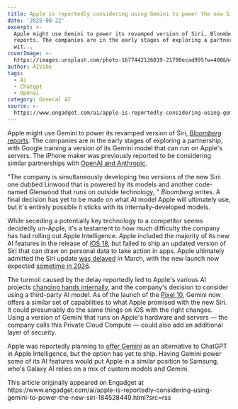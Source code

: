 ```yaml
---
title: Apple is reportedly considering using Gemini to power the new Siri
date: '2025-08-22'
excerpt: >-
  Apple might use Gemini to power its revamped version of Siri, Bloomberg
  reports. The companies are in the early stages of exploring a partnership,
  wit...
coverImage: >-
  https://images.unsplash.com/photo-1677442136019-21780ecad995?w=400&h=200&fit=crop&auto=format
author: AIVibe
tags:
  - Ai
  - Chatgpt
  - Openai
category: General AI
source: >-
  https://www.engadget.com/ai/apple-is-reportedly-considering-using-gemini-to-power-the-new-siri-184528449.html?src=rss
---
```

<p>Apple might use Gemini to power its revamped version of Siri, <a data-i13n="elm:context_link;elmt:doNotAffiliate;cpos:1;pos:1" class="no-affiliate-link" href="https://www.bloomberg.com/news/articles/2025-08-22/apple-explores-using-google-gemini-ai-to-power-revamped-siri?embedded-checkout=true"><em>Bloomberg </em>reports</a>. The companies are in the early stages of exploring a partnership, with Google training a version of its Gemini model that can run on Apple&#39;s servers. The iPhone maker was previously reported to be considering similar partnerships with <a data-i13n="elm:context_link;elmt:doNotAffiliate;cpos:2;pos:1" class="no-affiliate-link" href="https://www.engadget.com/ai/apple-may-power-siri-with-anthropic-or-openai-models-amid-ai-struggles-212028351.html">OpenAI and Anthropic</a>.</p>
<p>&quot;The company is simultaneously developing two versions of the new Siri: one dubbed Linwood that is powered by its models and another code-named Glenwood that runs on outside technology, &quot; <em>Bloomberg</em> writes. A final decision has yet to be made on what AI model Apple will ultimately use, but it&#39;s entirely possible it sticks with its internally-developed models.</p>
<span id="end-legacy-contents"></span><p>While seceding a potentially key technology to a competitor seems decidedly un-Apple, it&#39;s a testament to how much difficulty the company has had rolling out Apple Intelligence. Apple included the majority of its new AI features in the release of <a data-i13n="elm:context_link;elmt:doNotAffiliate;cpos:3;pos:1" class="no-affiliate-link" href="https://www.engadget.com/ios-18-gets-a-revamped-control-center-and-loads-of-home-screen-customization-options-172350046.html">iOS 18</a>, but failed to ship an updated version of Siri that can draw on personal data to take action in apps. Apple ultimately admitted the Siri update <a data-i13n="elm:context_link;elmt:doNotAffiliate;cpos:4;pos:1" class="no-affiliate-link" href="https://www.engadget.com/ai/apple-is-delaying-its-smarter-more-personal-siri-183513424.html">was delayed</a> in March, with the new launch now expected <a data-i13n="elm:context_link;elmt:doNotAffiliate;cpos:5;pos:1" class="no-affiliate-link" href="https://www.engadget.com/ai/apples-ai-infused-siri-may-not-show-up-until-spring-2026-221212681.html">sometime in 2026</a>.</p>
<p>The turmoil caused by the delay reportedly led to Apple&#39;s various AI projects <a data-i13n="elm:context_link;elmt:doNotAffiliate;cpos:6;pos:1" class="no-affiliate-link" href="https://www.bloomberg.com/news/articles/2025-04-24/apple-to-strip-secret-robotics-unit-from-ai-chief-weeks-after-moving-siri">changing hands internally</a>, and the company&#39;s decision to consider using a third-party AI model. As of the launch of the <a data-i13n="elm:context_link;elmt:doNotAffiliate;cpos:7;pos:1" class="no-affiliate-link" href="https://www.engadget.com/mobile/smartphones/google-pixel-10-series-hands-on-the-base-model-takes-center-stage-160040470.html">Pixel 10</a>, Gemini now offers a similar set of capabilities to what Apple promised with the new Siri. It could presumably do the same things on iOS with the right changes. Using a version of Gemini that runs on Apple&#39;s hardware and servers — the company calls this Private Cloud Compute — could also add an additional layer of security.</p>
<p>Apple was reportedly planning to <a data-i13n="elm:context_link;elmt:doNotAffiliate;cpos:8;pos:1" class="no-affiliate-link" href="https://www.engadget.com/apple-may-integrate-googles-gemini-ai-into-ios-in-the-future-220240081.html">offer Gemini</a> as an alternative to ChatGPT in Apple Intelligence, but the option has yet to ship. Having Gemini power some of its AI features would put Apple in a similar position to Samsung, who&#39;s Galaxy AI relies on a mix of custom models and Gemini.</p>This article originally appeared on Engadget at https://www.engadget.com/ai/apple-is-reportedly-considering-using-gemini-to-power-the-new-siri-184528449.html?src=rss
